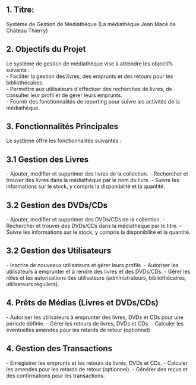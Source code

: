 ## 1. Titre: 
Système de Gestion de Médiathèque (La médiathèque Jean Macé de Château Thierry)

## 2. Objectifs du Projet
Le système de gestion de médiathèque vise à atteindre les objectifs suivants :  
\- Faciliter la gestion des livres, des emprunts et des retours pour les bibliothécaires.  
\- Permettre aux utilisateurs d'effectuer des recherches de livres, de consulter leur profil et de gérer leurs emprunts.  
\- Fournir des fonctionnalités de reporting pour suivre les activités de la médiathèque.  

## 3. Fonctionnalités Principales
Le système offre les fonctionnalités suivantes : 

## 3.1 Gestion des Livres
\- Ajouter, modifier et supprimer des livres de la collection.
\- Rechercher et trouver des livres dans la médiathèque par le nom du livre.
\- Suivre les informations sur le stock, y compris la disponibilité et la quantité.

## 3.2 Gestion des DVDs/CDs
\- Ajouter, modifier et supprimer des DVDs/CDs de la collection.
\- Rechercher et trouver des DVDs/CDs dans la médiathèque par le titre.
\- Suivre les informations sur le stock, y compris la disponibilité et la quantité.

## 3.2 Gestion des Utilisateurs
\- Inscrire de nouveaux utilisateurs et gérer leurs profils.
\- Autoriser les utilisateurs à emprunter et à rendre des livres et des DVDs/CDs.
\- Gérer les rôles et les autorisations des utilisateurs (administrateurs, bibliothécaires, utilisateurs réguliers).

## 4. Prêts de Médias (Livres et DVDs/CDs)
\- Autoriser les utilisateurs à emprunter des livres, DVDs et CDs pour une période définie.
\- Gérer les retours de livres, DVDs et CDs.
\- Calculer les éventuelles amendes pour les retards de retour (optionnel)

## 4. Gestion des Transactions
\- Enregistrer les emprunts et les retours de livres, DVDs et CDs.
\- Calculer les amendes pour les retards de retour (optionnel).
\- Générer des reçus et des confirmations pour les transactions.
